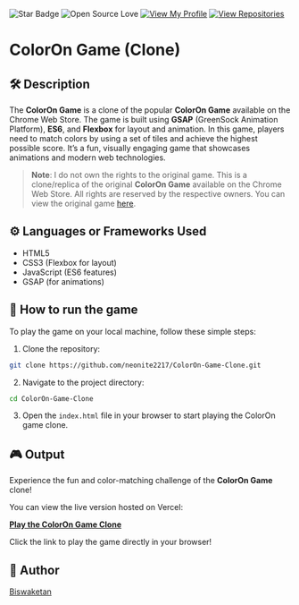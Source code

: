 ![Star Badge](https://img.shields.io/static/v1?label=%F0%9F%8C%9F&message=If%20Useful&style=style=flat&color=BC4E99)
![Open Source Love](https://badges.frapsoft.com/os/v1/open-source.svg?v=103)
[![View My Profile](https://img.shields.io/badge/View-My_Profile-green?logo=GitHub)](https://github.com/neonite2217)
[![View Repositories](https://img.shields.io/badge/View-My_Repositories-blue?logo=GitHub)](https://github.com/neonite2217?tab=repositories)

# ColorOn Game (Clone)

## 🛠️ Description

The **ColorOn Game** is a clone of the popular **ColorOn Game** available on the Chrome Web Store. The game is built using **GSAP** (GreenSock Animation Platform), **ES6**, and **Flexbox** for layout and animation.
In this game, players need to match colors by using a set of tiles and achieve the highest possible score. It’s a fun, visually engaging game that showcases animations and modern web technologies.

> **Note**: I do not own the rights to the original game. This is a clone/replica of the original **ColorOn Game** available on the Chrome Web Store. All rights are reserved by the respective owners. You can view the original game [here](https://chromewebstore.google.com/detail/coloron-game/pkpdlmjemoaihcaoolialnghgdkhmlak).

## ⚙️ Languages or Frameworks Used

<ul>
    <li>HTML5</li>
    <li>CSS3 (Flexbox for layout)</li>
    <li>JavaScript (ES6 features)</li>
    <li>GSAP (for animations)</li>
</ul>

## 🌟 How to run the game

To play the game on your local machine, follow these simple steps:

1. Clone the repository:

```sh
git clone https://github.com/neonite2217/ColorOn-Game-Clone.git
```

2. Navigate to the project directory:

```sh
cd ColorOn-Game-Clone
```

3. Open the `index.html` file in your browser to start playing the ColorOn game clone.

## 🎮 Output

Experience the fun and color-matching challenge of the **ColorOn Game** clone!

You can view the live version hosted on Vercel:

[**Play the ColorOn Game Clone**](https://coloron-game-clone.vercel.app)

Click the link to play the game directly in your browser!

## 🤖 Author

[Biswaketan](https://github.com/neonite2217/)

